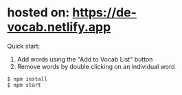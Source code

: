# hosted on: https://de-vocab.netlify.app

Quick start:
1. Add words using the "Add to Vocab List" button
2. Remove words by double clicking on an individual word

```
$ npm install
$ npm start
````
